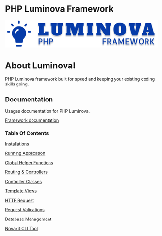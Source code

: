 # PHP Luminova Framework

![Local Image](docs/logo.svg)


# About Luminova!
PHP Luminova framework built for speed and keeping your existing coding skills going.

## Documentation

Usages documentation for PHP Luminova.

[Framework documentation](docs/)

### Table Of Contents

[Installations](docs/INSTALLATION.md)

[Running Application](docs/START.md)

[Global Helper Functions](docs/GLOBAL.md)

[Routing & Controllers](docs/ROUTING.md)

[Controller Classes](docs/CONTROLLERS.md)

[Template Views](docs/VIEWS.md)

[HTTP Request](docs/REQUEST.md)

[Request Validations](docs/VALIDATION.md)

[Database Management](docs/DATABASE.md)

[Novakit CLI Tool](docs/CLI.md)

